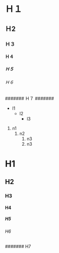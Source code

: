 Ｈ１
=========

Ｈ2
---------

### Ｈ３ ###

#### Ｈ４ ####

##### Ｈ５ #####

###### Ｈ６ ######

####### Ｈ７ #######

*   l1
    *   l2
        *   l3

1.  n1
    1.  n2
        1.   n3
        1.   n3

# H1

## H2

### H3

#### H4

##### H5

###### H6

####### H7

